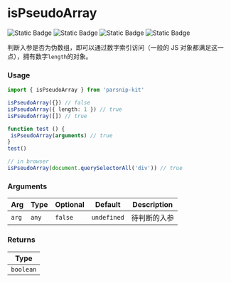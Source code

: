 # isPseudoArray
![Static Badge](https://img.shields.io/badge/Statement%20Coverage-100.00%-brightgreen) ![Static Badge](https://img.shields.io/badge/Branch%20Coverage-100.00%-brightgreen) ![Static Badge](https://img.shields.io/badge/Function%20Coverage-100.00%-brightgreen) ![Static Badge](https://img.shields.io/badge/Line%20Coverage-100.00%-brightgreen)
      
判断入参是否为伪数组，即可以通过数字索引访问（一般的 JS 对象都满足这一点），拥有数字`length`的对象。

### Usage

```ts
import { isPseudoArray } from 'parsnip-kit'

isPseudoArray({}) // false
isPseudoArray({ length: 1 }) // true
isPseudoArray([]) // true

function test () {
 isPseudoArray(arguments) // true
}
test()

// in browser
isPseudoArray(document.querySelectorAll('div')) // true
```

      
### Arguments
      
| Arg | Type | Optional | Default | Description |
| --- | --- | --- | --- | --- |
| `arg` | `any` | `false` | `undefined` | 待判断的入参  |
      
### Returns

| Type |
| ---  |
| `boolean`  |